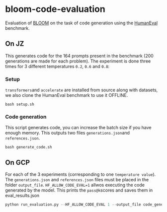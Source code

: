 # bloom-code-evaluation
Evaluation of [BLOOM](https://huggingface.co/bigscience/bloom) on the task of code generation using the [HumanEval](https://huggingface.co/datasets/openai_humaneval) benchmark.

## On JZ
This generates code for the 164 prompts present in the benchmark (200 generations are made for each problem). The experiment is done three times for 3 different temperatures `0.2`, `0.6` and `0.8`:
### Setup
`transformers`and `accelerate` are installed from source along with datasets, we also clone the HumanEval benchmark to use it OFFLINE.
```
bash setup.sh
```

### Code generation
This script generates code, you can increase the batch size if you have enough memory. This outputs two files `generations.json`and `references.json`. 
```
bash generate_code.sh
```

## On GCP
For each of the 3 experiments (corresponding to one `temperature value`). The `generations.json` and `references.json` files must be placed in the folder `output_file`. `HF_ALLOW_CODE_EVAL=1` allwos executing the code generated by the model. This prints the `pass@k`scores and saves them in eval_results.json

```python
python run_evaluation.py --HF_ALLOW_CODE_EVAL 1 --output_file code_generations
```
